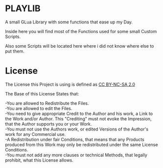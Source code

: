 # PLAYLIB
A small GLua Library with some functions that ease up my Day.

Inside here you will find most of the Functions used for some small Custom Scripts.

Also some Scripts will be located here where i did not know where else to put them.

# License

The License this Project is using is defined as [CC BY-NC-SA 2.0](https://creativecommons.org/licenses/by-nc-sa/2.0/de/)

The Base of this License States that:

-You are allowed to Redistribute the Files.\
-You are allowed to edit the Files.\
-You need to give appropriate Credit to the Author and his work, a Link to the Work and/or Author. This "Crediting" must not evoke the Impression, that the Author supports you or your Work.\
-You must not use the Authors work, or edited Versions of the Author's work for any Commercial use.\
-A Redistribution under fair Conditions, that means that any Products produced from this Work may only be redistributed under the same License Conditions.\
-You must not add any more clauses or technical Methods, that legally prohibit, what this License allows.
